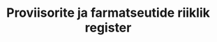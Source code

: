 ---
schema: default
title: Proviisorite ja farmatseutide riiklik register
notes: Proviisorite ja farmatseutide riikliku registri avaandmed.
department: ''
category:
  - Health
resources:
  - name: 'Proviisorid, farmatseudid'
    url: 'http://mveeb.sm.ee/od/od_apteekrid.xml'
    format: XML
  - name: Avaandmete kirjeldus
    url: 'http://mveeb.sm.ee/img/meta_apteekrid.pdf'
    format: PDF
license: 'http://creativecommons.org/licenses/by/3.0/'
date_issued: 19/03/2015
date_modified: 19/03/2015
organization: Terviseamet
maintainer_name: Maie Otsmann
maintainer_email: maie.otsmann@terviseamet.ee
maintainer_phone: '6943540'
legacy_url: 'https://opendata.riik.ee/en/dataset/proviisorite-ja-farmatseutide-riiklik-register'
---